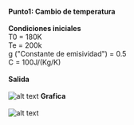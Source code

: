 ****Punto1: Cambio de temperatura****<br /><br />
**Condiciones iniciales** <br />
  T0 = 180K <br />
  Te = 200k <br />
  g ("Constante de emisividad") = 0.5 <br />
  C = 100J/(Kg/K) <br /><br />
**Salida**<br /><br />
![alt text](https://github.com/juandavid9611/Analisis-Numerico-1810/blob/master/Taller%20Ecuaciones%20Diferenciales/Tabla.png)
**Grafica** <br /><br />
![alt text](https://github.com/juandavid9611/Analisis-Numerico-1810/blob/master/Taller%20Ecuaciones%20Diferenciales/Grafica.png)<br /><br />
